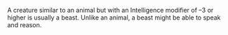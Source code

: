 A creature similar to an animal but with an Intelligence modifier of –3 or higher is usually a beast. Unlike an animal, a beast might be able to speak and reason.